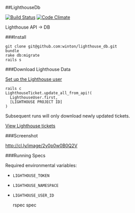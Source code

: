 ##LighthouseDb

[![Build Status](https://travis-ci.org/winton/lighthouse_db.svg?branch=master)](https://travis-ci.org/winton/lighthouse_db) [![Code Climate](https://codeclimate.com/repos/533278906956807aae005f2a/badges/6d478f0656290243abfc/gpa.png)](https://codeclimate.com/repos/533278906956807aae005f2a/feed)

Lighthouse API -> DB

###Install

    git clone git@github.com:winton/lighthouse_db.git
    bundle
    rake db:migrate
    rails s

###Download Lighthouse Data

[Set up the Lighthouse user](http://127.0.0.1:3000/admin/lighthouse_users/new)

	rails c
	LighthouseTicket.update_all_from_api!(
      LighthouseUser.first,
      [LIGHTHOUSE PROJECT ID]
    )

Subsequent runs will only download newly updated tickets.

[View Lighthouse tickets](http://127.0.0.1:3000/admin/lighthouse_tickets)

###Screenshot

http://cl.ly/image/2y0p0w0B0Q2V

###Running Specs

Required environmental variables:

* `LIGHTHOUSE_TOKEN`
* `LIGHTHOUSE_NAMESPACE`
* `LIGHTHOUSE_USER_ID`

    rspec spec